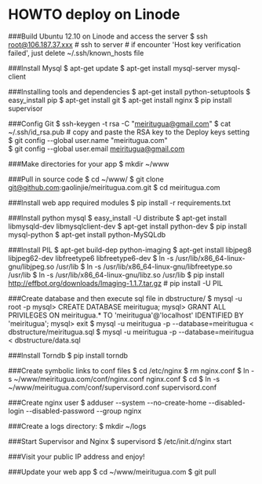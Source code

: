 HOWTO deploy on Linode
======================

###Build Ubuntu 12.10 on Linode and access the server
	$ ssh root@106.187.37.xxx
	# ssh to server
	# if encounter 'Host key verification failed', just delete ~/.ssh/known_hosts file

###Install Mysql
	$ apt-get update
	$ apt-get install mysql-server mysql-client

###Installing tools and dependencies
	$ apt-get install python-setuptools 
	$ easy_install pip 
	$ apt-get install git 
	$ apt-get install nginx 
	$ pip install supervisor 

###Config Git
	$ ssh-keygen -t rsa -C "meiritugua@gmail.com"
	$ cat ~/.ssh/id_rsa.pub
	# copy and paste the RSA key to the Deploy keys setting
	$ git config --global user.name "meiritugua.com"  
	$ git config --global user.email meiritugua@gmail.com  

###Make directories for your app
	$ mkdir ~/www

###Pull in source code
	$ cd ~/www/
	$ git clone git@github.com:gaolinjie/meiritugua.com.git
	$ cd meiritugua.com

###Install web app required modules
	$ pip install -r requirements.txt

###Install python mysql
	$ easy_install -U distribute
	$ apt-get install libmysqld-dev libmysqlclient-dev
    $ apt-get install python-dev
	$ pip install mysql-python
	$ apt-get install python-MySQLdb

###Install PIL
	$ apt-get build-dep python-imaging 
	$ apt-get install libjpeg8 libjpeg62-dev libfreetype6 libfreetype6-dev
	$ ln -s /usr/lib/x86_64-linux-gnu/libjpeg.so /usr/lib
	$ ln -s /usr/lib/x86_64-linux-gnu/libfreetype.so /usr/lib
	$ ln -s /usr/lib/x86_64-linux-gnu/libz.so /usr/lib
	$ pip install http://effbot.org/downloads/Imaging-1.1.7.tar.gz
	# pip install -U PIL	

###Create database and then execute sql file in dbstructure/
	$ mysql -u root -p
	mysql> CREATE DATABASE meiritugua;
	mysql> GRANT ALL PRIVILEGES ON meiritugua.* TO 'meiritugua'@'localhost' IDENTIFIED BY 'meiritugua';
	mysql> exit
	$ mysql -u meiritugua -p --database=meiritugua < dbstructure/meiritugua.sql
	$ mysql -u meiritugua -p --database=meiritugua < dbstructure/data.sql

###Install Torndb
    $ pip install torndb

###Create symbolic links to conf files
	$ cd /etc/nginx 
	$ rm nginx.conf
	$ ln -s ~/www/meiritugua.com/conf/nginx.conf nginx.conf 
	$ cd
	$ ln -s ~/www/meiritugua.com/conf/supervisord.conf supervisord.conf  

###Create nginx user
	$ adduser --system --no-create-home --disabled-login --disabled-password --group nginx 

###Create a logs directory:
	$ mkdir ~/logs 

###Start Supervisor and Nginx
	$ supervisord
	$ /etc/init.d/nginx start

###Visit your public IP address and enjoy!

###Update your web app
	$ cd ~/www/meiritugua.com
	$ git pull

